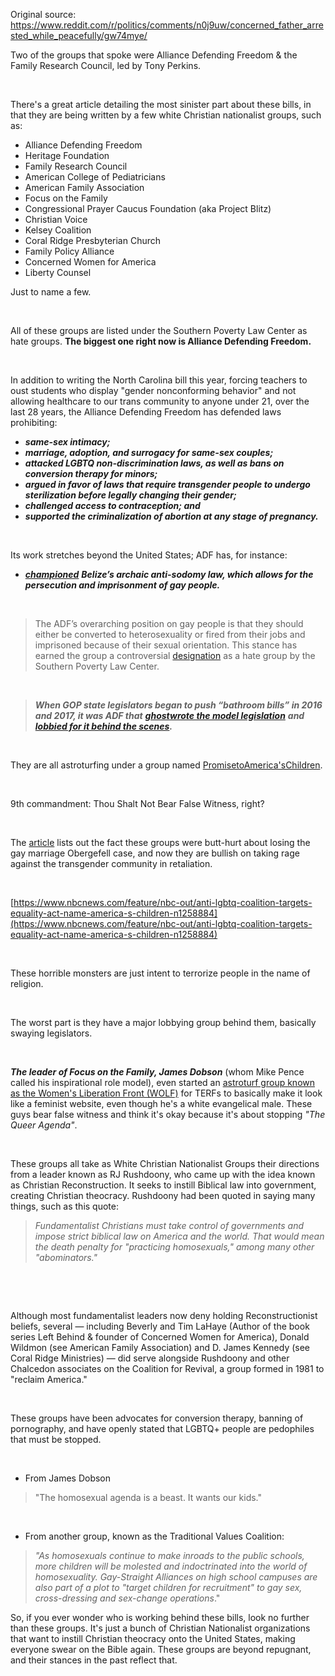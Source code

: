 Original source: https://www.reddit.com/r/politics/comments/n0j9uw/concerned_father_arrested_while_peacefully/gw74mye/

Two of the groups that spoke were Alliance Defending Freedom & the Family Research Council, led by Tony Perkins.

&#x200B;

There's a great article detailing the most sinister part about these bills, in that they are being written by a few white Christian nationalist groups, such as:

* Alliance Defending Freedom
* Heritage Foundation
* Family Research Council
* American College of Pediatricians
* American Family Association
* Focus on the Family
* Congressional Prayer Caucus Foundation (aka Project Blitz)
* Christian Voice
* Kelsey Coalition
* Coral Ridge Presbyterian Church
* Family Policy Alliance
* Concerned Women for America
* Liberty Counsel

Just to name a few.

&#x200B;

All of these groups are listed under the Southern Poverty Law Center as hate groups. **The biggest one right now is Alliance Defending Freedom.**

&#x200B;

In addition to writing the North Carolina bill this year, forcing teachers to oust students who display "gender nonconforming behavior" and not allowing healthcare to our trans community to anyone under 21, over the last 28 years, the Alliance Defending Freedom has defended laws prohibiting:

* ***same-sex intimacy;***
* ***marriage, adoption, and surrogacy for same-sex couples;***
* ***attacked LGBTQ non-discrimination laws, as well as bans on conversion therapy for minors;***
* ***argued in favor of laws that require transgender people to undergo sterilization before legally changing their gender;***
* ***challenged access to contraception; and***
* ***supported the criminalization of abortion at any stage of pregnancy.***

&#x200B;

Its work stretches beyond the United States; ADF has, for instance:

* [***championed***](https://www.splcenter.org/sites/default/files/d6_legacy_files/downloads/publication/splc-report-dangerous-liaisons.pdf) ***Belize’s archaic anti-sodomy law, which allows for the persecution and imprisonment of gay people.***

&#x200B;

>The ADF’s overarching position on gay people is that they should either be converted to heterosexuality or fired from their jobs and imprisoned because of their sexual orientation. This stance has earned the group a controversial [designation](https://www.splcenter.org/fighting-hate/extremist-files/group/alliance-defending-freedom) as a hate group by the Southern Poverty Law Center.

&#x200B;

>***When GOP state legislators began to push “bathroom bills” in 2016 and 2017, it was ADF that*** [***ghostwrote the model legislation***](https://www.motherjones.com/politics/2016/04/alliance-defending-freedom-lobbies-anti-lgbt-bathroom-bills/) ***and*** [***lobbied for it behind the scenes***](https://www.nbcnews.com/feature/nbc-out/law-firm-linked-anti-transgender-bathroom-bills-across-country-n741106)***.***

&#x200B;

They are all astroturfing under a group named [PromisetoAmerica'sChildren](https://promisetoamericaschildren.org/about-us/).

&#x200B;

9th commandment: Thou Shalt Not Bear False Witness, right?

&#x200B;

The [article](https://www.lgbtqnation.com/2021/04/short-history-anti-trans-stuff-came-concerned/) lists out the fact these groups were butt-hurt about losing the gay marriage Obergefell case, and now they are bullish on taking rage against the transgender community in retaliation.

&#x200B;

[https://www.nbcnews.com/feature/nbc-out/anti-lgbtq-coalition-targets-equality-act-name-america-s-children-n1258884](https://www.nbcnews.com/feature/nbc-out/anti-lgbtq-coalition-targets-equality-act-name-america-s-children-n1258884)

&#x200B;

These horrible monsters are just intent to terrorize people in the name of religion.

&#x200B;

The worst part is they have a major lobbying group behind them, basically swaying legislators.

&#x200B;

***The leader of Focus on the Family, James Dobson*** (whom Mike Pence called his inspirational role model), even started an [astroturf group known as the Women's Liberation Front (WOLF)](https://www.transadvocate.com/fake-radical-feminist-group-actually-paid-political-front-for-anti-lgbt-james-dobson-organization_n_20207.htm) for TERFs to basically make it look like a feminist website, even though he's a white evangelical male. These guys bear false witness and think it's okay because it's about stopping *"The Queer Agenda"*.

&#x200B;

These groups all take as White Christian Nationalist Groups their directions from a leader known as RJ Rushdoony, who came up with the idea known as Christian Reconstruction. It seeks to instill Biblical law into government, creating Christian theocracy. Rushdoony had been quoted in saying many things, such as this quote:

>*Fundamentalist Christians must take control of governments and impose strict biblical law on America and the world. That would mean the death penalty for "practicing homosexuals," among many other "abominators."*

&#x200B;

&#x200B;

Although most fundamentalist leaders now deny holding Reconstructionist beliefs, several — including Beverly and Tim LaHaye (Author of the book series Left Behind & founder of Concerned Women for America), Donald Wildmon (see American Family Association) and D. James Kennedy (see Coral Ridge Ministries) — did serve alongside Rushdoony and other Chalcedon associates on the Coalition for Revival, a group formed in 1981 to "reclaim America."

&#x200B;

These groups have been advocates for conversion therapy, banning of pornography, and have openly stated that LGBTQ+ people are pedophiles that must be stopped.

&#x200B;

* From James Dobson

>"The homosexual agenda is a beast. It wants our kids."

&#x200B;

* From another group, known as the Traditional Values Coalition:

>*"As homosexuals continue to make inroads to the public schools, more children will be molested and indoctrinated into the world of homosexuality.* *Gay-Straight Alliances on high school campuses are also part of a plot to "target children for recruitment" to gay sex, cross-dressing and sex-change operations*."

So, if you ever wonder who is working behind these bills, look no further than these groups. It's just a bunch of Christian Nationalist organizations that want to instill Christian theocracy onto the United States, making everyone swear on the Bible again. These groups are beyond repugnant, and their stances in the past reflect that.
